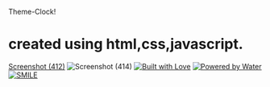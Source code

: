  Theme-Clock!
# created using html,css,javascript.
[Screenshot (412)](https://user-images.githubusercontent.com/87578584/167601774-6443d25c-f3de-4a62-acdf-2eaaab536c26.png)
![Screenshot (414)](https://user-images.githubusercontent.com/87578584/167601782-25f963f3-2461-46b1-bc63-32870e1bc0ff.png)
[![Built with Love](https://forthebadge.com/images/badges/built-with-love.svg)](https://github.com/markandey007) [![Powered by Water](https://forthebadge.com/images/badges/powered-by-water.svg)](https://github.com/markandey007) [![SMILE](https://forthebadge.com/images/badges/makes-people-smile.svg)](https://github.com/markandey007)


